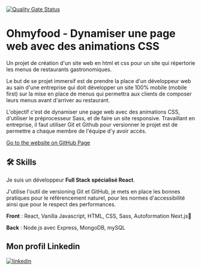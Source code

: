 [![Quality Gate Status](https://sonarcloud.io/api/project_badges/measure?project=Arout820_TsakanianAroutioun_3_25112021&metric=alert_status)](https://sonarcloud.io/summary/new_code?id=Arout820_TsakanianAroutioun_3_25112021)

# Ohmyfood - Dynamiser une page web avec des animations CSS

Un projet de création d'un site web en html et css pour un site qui répertorie les menus de restaurants
gastronomiques.

Le but de se projet immersif est de prendre la place d'un développeur web au sain
d'une entreprise qui doit développer un site 100% mobile (mobile first) sur la mise en
place de menus qui permettra aux clients de composer leurs menus avant d'arriver au restaurant.

L'objectif c'est de dynamiser une page web avec des animations CSS, d'utiliser le préprocesseur Sass,
et de faire un site responsive. Travaillant en entreprise, il faut utiliser Git et Github pour versionner
le projet est de permettre a chaque membre de l'équipe d'y avoir accés.

[Go to the website on GitHub Page](https://arout820.github.io/TsakanianAroutioun_3_25112021/)

## 🛠 Skills

Je suis un développeur **Full Stack spécialisé React**.

J'utilise l'outil de versioning Git et GitHub, je mets en place les bonnes pratiques pour
le référencement naturel, pour les normes d'accessibilité ainsi que pour le respect des performances.

**Front** : React, Vanilla Javascript, HTML, CSS, Sass, Autoformation Next.js💪

**Back** : Node.js avec Express, MongoDB, mySQL

## Mon profil Linkedin

[![linkedin](https://img.shields.io/badge/linkedin-0A66C2?style=for-the-badge&logo=linkedin&logoColor=white)](https://www.linkedin.com/in/aroutiountsakanian/)
